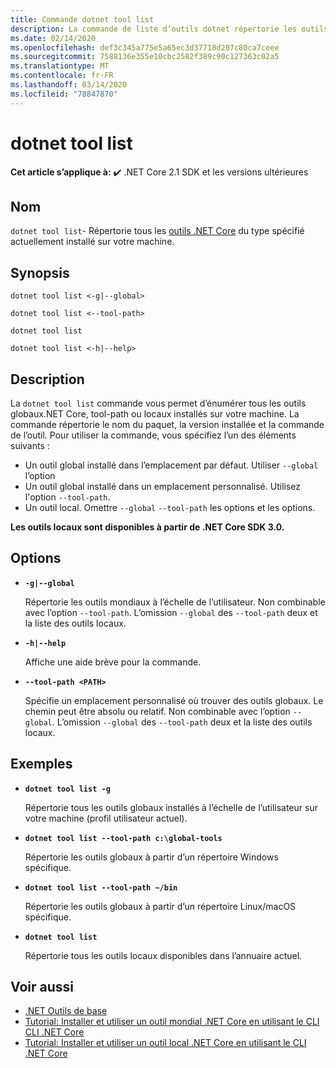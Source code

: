 ```yaml
---
title: Commande dotnet tool list
description: La commande de liste d’outils dotnet répertorie les outils .NET Core qui sont installés sur votre machine.
ms.date: 02/14/2020
ms.openlocfilehash: def3c345a775e5a65ec3d37718d207c80ca7ceee
ms.sourcegitcommit: 7588136e355e10cbc2582f389c90c127363c02a5
ms.translationtype: MT
ms.contentlocale: fr-FR
ms.lasthandoff: 03/14/2020
ms.locfileid: "78847870"
---
```

# <a name="dotnet-tool-list"></a>dotnet tool list

**Cet article s’applique à:** ✔️ .NET Core 2.1 SDK et les versions ultérieures

## <a name="name"></a>Nom

`dotnet tool list`- Répertorie tous les [outils .NET Core](global-tools.md) du type spécifié actuellement installé sur votre machine.

## <a name="synopsis"></a>Synopsis

```dotnetcli
dotnet tool list <-g|--global>

dotnet tool list <--tool-path>

dotnet tool list

dotnet tool list <-h|--help>
```

## <a name="description"></a>Description

La `dotnet tool list` commande vous permet d’énumérer tous les outils globaux.NET Core, tool-path ou locaux installés sur votre machine. La commande répertorie le nom du paquet, la version installée et la commande de l’outil.  Pour utiliser la commande, vous spécifiez l’un des éléments suivants :

* Un outil global installé dans l’emplacement par défaut. Utiliser `--global` l’option
* Un outil global installé dans un emplacement personnalisé. Utilisez l'option `--tool-path`.
* Un outil local. Omettre `--global` `--tool-path` les options et les options.

**Les outils locaux sont disponibles à partir de .NET Core SDK 3.0.**

## <a name="options"></a>Options

- **`-g|--global`**

  Répertorie les outils mondiaux à l’échelle de l’utilisateur. Non combinable avec l’option `--tool-path`. L’omission `--global` des `--tool-path` deux et la liste des outils locaux.

- **`-h|--help`**

  Affiche une aide brève pour la commande.

- **`--tool-path <PATH>`**

  Spécifie un emplacement personnalisé où trouver des outils globaux. Le chemin peut être absolu ou relatif. Non combinable avec l’option `--global`. L’omission `--global` des `--tool-path` deux et la liste des outils locaux.

## <a name="examples"></a>Exemples

- **`dotnet tool list -g`**

  Répertorie tous les outils globaux installés à l’échelle de l’utilisateur sur votre machine (profil utilisateur actuel).

- **`dotnet tool list --tool-path c:\global-tools`**

  Répertorie les outils globaux à partir d’un répertoire Windows spécifique.

- **`dotnet tool list --tool-path ~/bin`**

  Répertorie les outils globaux à partir d’un répertoire Linux/macOS spécifique.

- **`dotnet tool list`**

  Répertorie tous les outils locaux disponibles dans l’annuaire actuel.

## <a name="see-also"></a>Voir aussi

- [.NET Outils de base](global-tools.md)
- [Tutorial: Installer et utiliser un outil mondial .NET Core en utilisant le CLI CLI .NET Core](global-tools-how-to-use.md)
- [Tutorial: Installer et utiliser un outil local .NET Core en utilisant le CLI .NET Core](local-tools-how-to-use.md)
